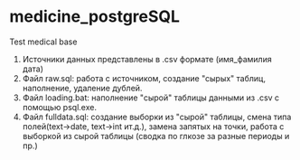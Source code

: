 # medicine_postgreSQL
Test medical base
1. Источники данных представлены в .csv формате (имя_фамилия дата)
2. Файл raw.sql: работа с источником, создание "сырых" таблиц, наполнение, удаление дублей.
3. Файл loading.bat: наполнение "сырой" таблицы данными из .csv с помощью psql.exe.
4. Файл fulldata.sql: создание выборки из "сырой" таблицы, смена типа полей(text->date, text->int ит.д.), замена запятых на точки, работа с выборкой из сырой таблицы (сводка по глкозе за разные периоды и пр.)